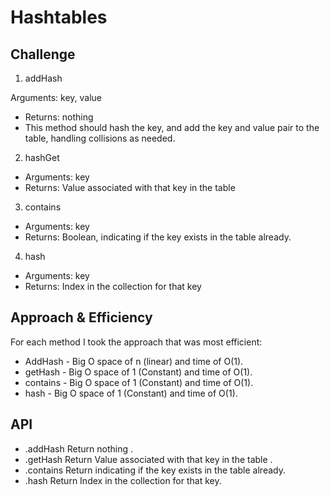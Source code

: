 # Hashtables
## Challenge

1. addHash

Arguments: key, value
- Returns: nothing
- This method should hash the key, and add the key and value pair to the table, handling collisions as needed.
2. hashGet
- Arguments: key
- Returns: Value associated with that key in the table
3. contains

- Arguments: key
- Returns: Boolean, indicating if the key exists in the table already.

4. hash

- Arguments: key
- Returns: Index in the collection for that key

## Approach & Efficiency
For each method I took the approach that was most efficient:
- AddHash - Big O space of n (linear) and time of O(1).
- getHash - Big O space of 1 (Constant) and time of O(1).
- contains - Big O space of 1 (Constant) and time of O(1).
- hash - Big O space of 1 (Constant) and time of O(1).

## API
* .addHash Return nothing .
* .getHash Return Value associated with that key in the table .
* .contains Return indicating if the key exists in the table already.
* .hash Return Index in the collection for that key.


